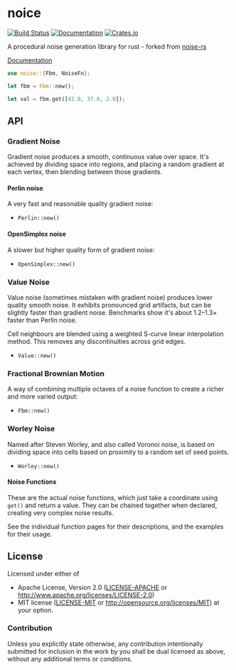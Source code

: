 # noice

[![Build Status](https://img.shields.io/github/workflow/status/voxl-rs/noice/Rust?style=flat)](https://github.com/voxl-rs/noice/actions)
[![Documentation](https://img.shields.io/badge/documentation-online-blue.svg)](https://docs.rs/noice/)
[![Crates.io](https://img.shields.io/crates/v/noice.svg)](https://crates.io/crates/noice)

A procedural noise generation library for rust - forked from [noise-rs](https://github.com/Razaekel/noise-rs)

[Documentation](https://docs.rs/noice/)

```rust
use noise::{Fbm, NoiseFn};

let fbm = Fbm::new();

let val = fbm.get([42.0, 37.0, 2.0]);
```

## API

### Gradient Noise

Gradient noise produces a smooth, continuous value over space. It's achieved by
dividing space into regions, and placing a random gradient at each vertex, then
blending between those gradients.

#### Perlin noise

A very fast and reasonable quality gradient noise:

- `Perlin::new()`

#### OpenSimplex noise

A slower but higher quality form of gradient noise:

- `OpenSimplex::new()`

### Value Noise

Value noise (sometimes mistaken with gradient noise) produces lower quality
smooth noise. It exhibits pronounced grid artifacts, but can be slightly faster
than gradient noise. Benchmarks show it's about 1.2–1.3× faster than Perlin noise.

Cell neighbours are blended using a weighted S-curve linear interpolation
method. This removes any discontinuities across grid edges.

- `Value::new()`

### Fractional Brownian Motion

A way of combining multiple octaves of a noise function to create a richer and
more varied output:

- `Fbm::new()`

### Worley Noise

Named after Steven Worley, and also called Voronoi noise, is based on dividing
space into cells based on proximity to a random set of seed points.

- `Worley::new()`

#### Noise Functions

These are the actual noise functions, which just take a coordinate using `get()` and return
a value. They can be chained together when declared, creating very complex noise results.

See the individual function pages for their descriptions, and the examples for their usage.

## License

Licensed under either of
 * Apache License, Version 2.0 ([LICENSE-APACHE](LICENSE-APACHE) or http://www.apache.org/licenses/LICENSE-2.0)
 * MIT license ([LICENSE-MIT](LICENSE-MIT) or http://opensource.org/licenses/MIT)
at your option.

### Contribution

Unless you explicitly state otherwise, any contribution intentionally submitted
for inclusion in the work by you shall be dual licensed as above, without any
additional terms or conditions.

